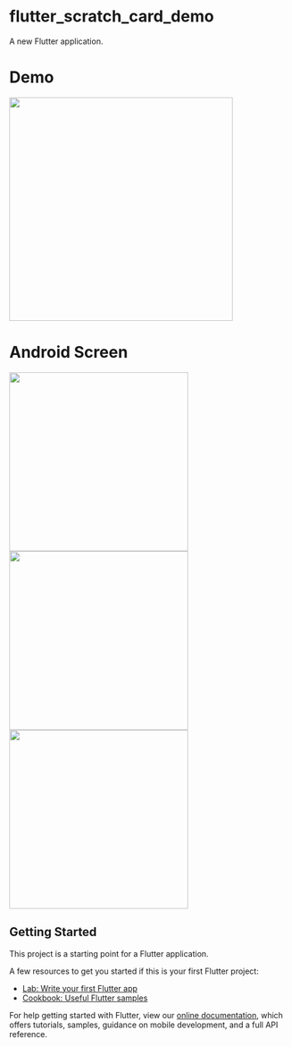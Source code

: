 # flutter_scratch_card_demo

A new Flutter application.

# Demo
<img src="https://user-images.githubusercontent.com/59611415/109113902-f6707e80-7762-11eb-868b-5d8b3c98d59e.gif" height =400>

# Android Screen
<img height="320px" src="https://user-images.githubusercontent.com/59611415/109114020-1d2eb500-7763-11eb-8208-2c50993c30ce.png"> <img height="320px" src="https://user-images.githubusercontent.com/59611415/109114104-36376600-7763-11eb-888e-766f591e399a.png"> <img height="320px" src="https://user-images.githubusercontent.com/59611415/109114184-4bac9000-7763-11eb-9dc0-e540f3761088.png">


## Getting Started

This project is a starting point for a Flutter application.

A few resources to get you started if this is your first Flutter project:

- [Lab: Write your first Flutter app](https://flutter.dev/docs/get-started/codelab)
- [Cookbook: Useful Flutter samples](https://flutter.dev/docs/cookbook)

For help getting started with Flutter, view our
[online documentation](https://flutter.dev/docs), which offers tutorials,
samples, guidance on mobile development, and a full API reference.
